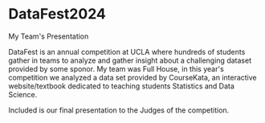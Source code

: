 # DataFest2024
My Team's Presentation

DataFest is an annual competition at UCLA where hundreds of students gather in teams to analyze and gather insight about a challenging dataset provided by some sponor. My team was Full House, in this year's competition we analyzed a data set provided by CourseKata, an interactive website/textbook dedicated to teaching students Statistics and Data Science. 

Included is our final presentation to the Judges of the competition.
